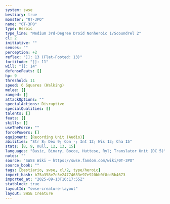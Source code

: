```yaml
---
system: swse
bestiary: true
monster: "0T-3PO"
name: "0T-3PO"
type: Heroic
type_line: "Medium 3rd-Degree Droid Nonheroic 1/Scoundrel 2"
cl: 2
initiative: ""
senses: ""
perception: +2
reflex: "]]: 13 (Flat-Footed: 13)"
fortitude: "]]: 11"
will: "]]: 14"
defenseFeats: []
hp: 9
threshold: 11
speed: 6 Squares (Walking)
melee: []
ranged: []
attackOptions: ""
specialActions: Disruptive
specialQualities: []
talents: []
feats: []
skills: []
useTheForce: ""
forcePowers: []
equipment: [Recording Unit (Audio)]
abilities: "Str 8; Dex 9; Con -; Int 12; Wis 13; Cha 15"
stats: [8, 9, null, 12, 13, 15]
languages: "Basic, Binary, Bocce, Huttese, Ryl; Translator Unit (DC 5)"
notes: ""
source: "SWSE Wiki – https://swse.fandom.com/wiki/0T-3PO"
source_book: ""
tags: [bestiario, swse, cl/2, type/heroic]
import_hash: b75a358e7c5e24774633e97e920bb0f8cd5b4673
imported_at: "2025-09-13T16:17:55Z"
statblock: true
layoutId: "swse-creature-layout"
layout: SWSE Creature
---
```

